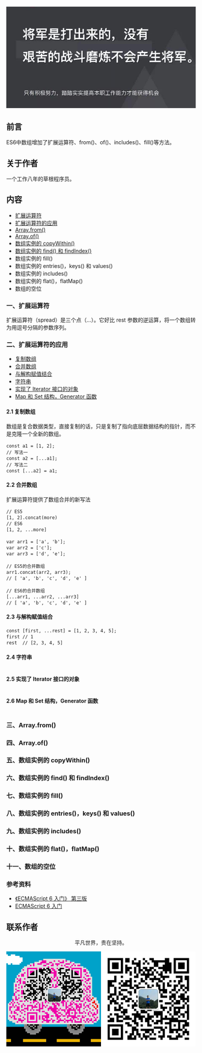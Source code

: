 ![image](../img/timg.jpg)
<br>

## 前言

ES6中数组增加了扩展运算符、from()、of()、includes()、fill()等方法。

## 关于作者

一个工作八年的草根程序员。

## 内容

- [扩展运算符](#一扩展运算符)
- [扩展运算符的应用](#二扩展运算符的应用)
- [Array.from()](#三arrayfrom)
- [Array.of()](#四arrayof)
- [数组实例的 copyWithin()](#五数组实例的-copywithin)
- [数组实例的 find() 和 findIndex()](#六数组实例的-find-和-findindex)
- 数组实例的 fill()
- 数组实例的 entries()，keys() 和 values()
- 数组实例的 includes()
- 数组实例的 flat()，flatMap()
- 数组的空位

### 一、扩展运算符

扩展运算符（spread）是三个点（...）。它好比 rest 参数的逆运算，将一个数组转为用逗号分隔的参数序列。

### 二、扩展运算符的应用

- [复制数组](#21-复制数组)
- [合并数组](#22-合并数组)
- [与解构赋值结合](#23-与解构赋值结合)
- [字符串](#24-字符串)
- [实现了 Iterator 接口的对象](#25-实现了-iterator-接口的对象)
- [Map 和 Set 结构，Generator 函数](#26-map-和-set-结构generator-函数)

#### 2.1 复制数组

数组是复合数据类型，直接复制的话，只是复制了指向底层数据结构的指针，而不是克隆一个全新的数组。

```
const a1 = [1, 2];
// 写法一
const a2 = [...a1];
// 写法二
const [...a2] = a1;
```

#### 2.2 合并数组

扩展运算符提供了数组合并的新写法

```
// ES5
[1, 2].concat(more)
// ES6
[1, 2, ...more]

var arr1 = ['a', 'b'];
var arr2 = ['c'];
var arr3 = ['d', 'e'];

// ES5的合并数组
arr1.concat(arr2, arr3);
// [ 'a', 'b', 'c', 'd', 'e' ]

// ES6的合并数组
[...arr1, ...arr2, ...arr3]
// [ 'a', 'b', 'c', 'd', 'e' ]
```

#### 2.3 与解构赋值结合

```
const [first, ...rest] = [1, 2, 3, 4, 5];
first // 1
rest  // [2, 3, 4, 5]
```

#### 2.4 字符串

```
```

#### 2.5 实现了 Iterator 接口的对象

```
```

#### 2.6 Map 和 Set 结构，Generator 函数

```
```

### 三、Array.from()

### 四、Array.of()

### 五、数组实例的 copyWithin()

### 六、数组实例的 find() 和 findIndex()

### 七、数组实例的 fill()

### 八、数组实例的 entries()，keys() 和 values()

### 九、数组实例的 includes()

### 十、数组实例的 flat()，flatMap()

### 十一、数组的空位

### 参考资料

- [《ECMAScript 6 入门》 第三版](https://yjhenan.gitbooks.io/-ecmascript-6/content/docs/array.html)
- [ECMAScript 6 入门](http://es6.ruanyifeng.com/#docs/array#%E6%89%A9%E5%B1%95%E8%BF%90%E7%AE%97%E7%AC%A6)

## 联系作者

<div align="center">
    <p>
        平凡世界，贵在坚持。
    </p>
    <img src="../img/contact.png" />
</div>
